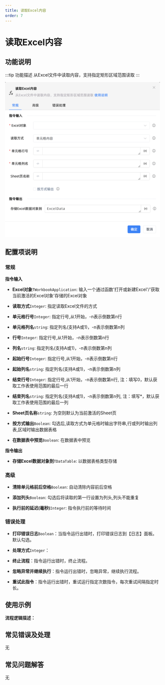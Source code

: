 ```yaml
---
title: 读取Excel内容
order: 7
---
```


# 读取Excel内容

## 功能说明

:::tip 功能描述
从Excel文件中读取内容，支持指定矩形区域范围读取
:::

![读取Excel内容](../../../assets/读取Excel内容_command.png)

## 配置项说明

### 常规

**指令输入**

- **Excel对象**`TWorkbookApplication`: 输入一个通过函数'打开或新建Excel'/'获取当前激活的Excel对象'存储的Excel对象

- **读取方式**`Integer`: 指定读取Excel文件的方式

- **单元格行号**`Integer`: 指定行号,从1开始，-n表示倒数第n行

- **单元格列名**`string`: 指定列名(支持A或1)，-n表示倒数第n列

- **行号**`Integer`: 指定行号,从1开始，-n表示倒数第n行

- **列名**`string`: 指定列名(支持A或1)，-n表示倒数第n列

- **起始行号**`Integer`: 指定行号,从1开始，-n表示倒数第n行

- **起始列名**`string`: 指定列名(支持A或1)，-n表示倒数第n列

- **结束行号**`Integer`: 指定行号,从1开始，-n表示倒数第n行, 注：填写0，默认获取工作表使用范围的最后一行

- **结束列名**`string`: 指定列名(支持A或1)，-n表示倒数第n列, 注：填写*，默认获取工作表使用范围的最后一列

- **Sheet页名称**`string`: 为空则默认为当前激活的Sheet页

- **按方式输出**`Boolean`: 勾选后,读取方式为单元格时输出字符串,行或列时输出列表,区域时输出数据表格

- **在数据表中预览**`Boolean`: 在数据表中预览


**指令输出**

- **存储Excel数据对象到**`TDataTable`: 以数据表格类型存储

### 高级

- **清除单元格前后空格**`Boolean`: 自动清除内容前后空格

- **添加列头**`Boolean`: 勾选后将读取的第一行设置为列头,列头不能重复

- **执行前的延迟(毫秒)**`Integer`: 指令执行前的等待时间

### 错误处理

- **打印错误日志**`Boolean`：当指令运行出错时，打印错误日志到【日志】面板。默认勾选。

- **处理方式**`Integer`：

 - **终止流程**：指令运行出错时，终止流程。

 - **忽略异常并继续执行**：指令运行出错时，忽略异常，继续执行流程。

 - **重试此指令**：指令运行出错时，重试运行指定次数指令，每次重试间隔指定时长。

## 使用示例

**流程逻辑描述：** 

## 常见错误及处理

无

## 常见问题解答

无

